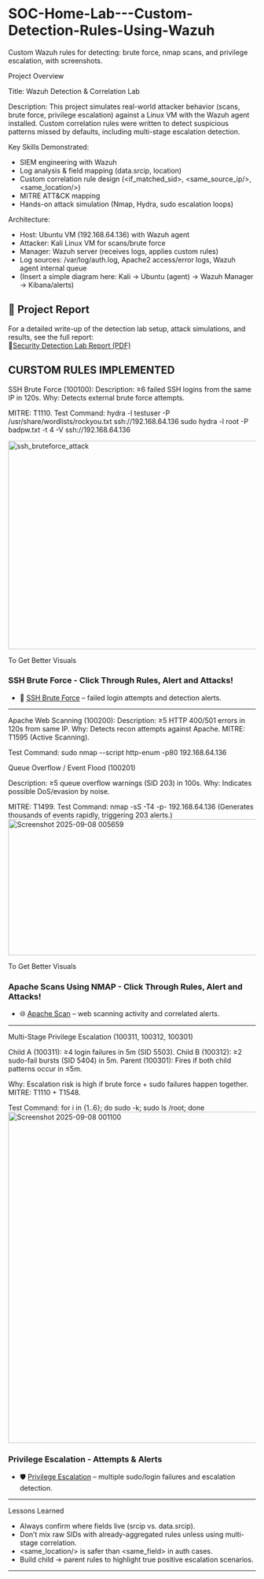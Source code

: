 # SOC-Home-Lab---Custom-Detection-Rules-Using-Wazuh
Custom Wazuh rules for detecting: brute force, nmap scans, and privilege escalation, with screenshots.

Project Overview

Title: Wazuh Detection & Correlation Lab

Description:
This project simulates real-world attacker behavior (scans, brute force, privilege escalation) against a Linux VM with the Wazuh agent installed. Custom correlation rules were written to detect suspicious patterns missed by defaults, including multi-stage escalation detection.

Key Skills Demonstrated:
- SIEM engineering with Wazuh
- Log analysis & field mapping (data.srcip, location)
- Custom correlation rule design (<if_matched_sid>, <same_source_ip/>, <same_location/>)
- MITRE ATT&CK mapping
- Hands-on attack simulation (Nmap, Hydra, sudo escalation loops)

Architecture: 
- Host: Ubuntu VM (192.168.64.136) with Wazuh agent
- Attacker: Kali Linux VM for scans/brute force
- Manager: Wazuh server (receives logs, applies custom rules)
- Log sources: /var/log/auth.log, Apache2 access/error logs, Wazuh agent internal queue
- (Insert a simple diagram here: Kali → Ubuntu (agent) → Wazuh Manager → Kibana/alerts) 

## 📑 Project Report

For a detailed write-up of the detection lab setup, attack simulations, and results, see the full report:  
📄[Security Detection Lab Report (PDF)](Security%20Detection%20Lab%20Report.pdf)


CURSTOM RULES IMPLEMENTED
------------------------------------------------------------------------------------

SSH Brute Force (100100):
Description: ≥6 failed SSH logins from the same IP in 120s.
Why: Detects external brute force attempts.

MITRE: T1110.
Test Command: 
hydra -l testuser -P /usr/share/wordlists/rockyou.txt ssh://192.168.64.136 
sudo hydra -l root -P badpw.txt -t 4 -V ssh://192.168.64.136 

<img width="1284" height="423" alt="ssh_bruteforce_attack" src="https://github.com/user-attachments/assets/511c9378-b14e-449a-9fe1-99a090a493cb" />

To Get Better Visuals
### SSH Brute Force - Click Through Rules, Alert and Attacks!
- 🔐 [SSH Brute Force](screenshots/ssh_bruteforce) – failed login attempts and detection alerts.
------------------------------------------------------------------------------------

Apache Web Scanning (100200):
Description: ≥5 HTTP 400/501 errors in 120s from same IP.
Why: Detects recon attempts against Apache.
MITRE: T1595 (Active Scanning).

Test Command:
sudo nmap --script http-enum -p80 192.168.64.136 

Queue Overflow / Event Flood (100201)

Description: ≥5 queue overflow warnings (SID 203) in 100s.
Why: Indicates possible DoS/evasion by noise.

MITRE: T1499.
Test Command:
nmap -sS -T4 -p- 192.168.64.136 
(Generates thousands of events rapidly, triggering 203 alerts.)  
<img width="623" height="276" alt="Screenshot 2025-09-08 005659" src="https://github.com/user-attachments/assets/c9824d23-50a7-495c-9da7-d4bdcae4a175" />

To Get Better Visuals

### Apache Scans Using NMAP - Click Through Rules, Alert and Attacks! 
- 🌐 [Apache Scan](screenshots/apache_scan) – web scanning activity and correlated alerts.
------------------------------------------------------------------------------------ 

Multi-Stage Privilege Escalation (100311, 100312, 100301)

Child A (100311): ≥4 login failures in 5m (SID 5503).
Child B (100312): ≥2 sudo-fail bursts (SID 5404) in 5m.
Parent (100301): Fires if both child patterns occur in ≤5m.

Why: Escalation risk is high if brute force + sudo failures happen together.
MITRE: T1110 + T1548.

Test Command:
for i in {1..6}; do sudo -k; sudo ls /root; done 
<img width="1836" height="672" alt="Screenshot 2025-09-08 001100" src="https://github.com/user-attachments/assets/b644e9c0-e5e7-4f9f-9302-9a96ffd314a0" />

### Privilege Escalation - Attempts & Alerts 
- 🛡️ [Privilege Escalation](screenshots/privlage_escalation) – multiple sudo/login failures and escalation detection.
------------------------------------------------------------------------------------ 

Lessons Learned

- Always confirm where fields live (srcip vs. data.srcip).
- Don’t mix raw SIDs with already-aggregated rules unless using multi-stage correlation.
- <same_location/> is safer than <same_field> in auth cases.
- Build child → parent rules to highlight true positive escalation scenarios.
------------------------------------------------------------------------------------
